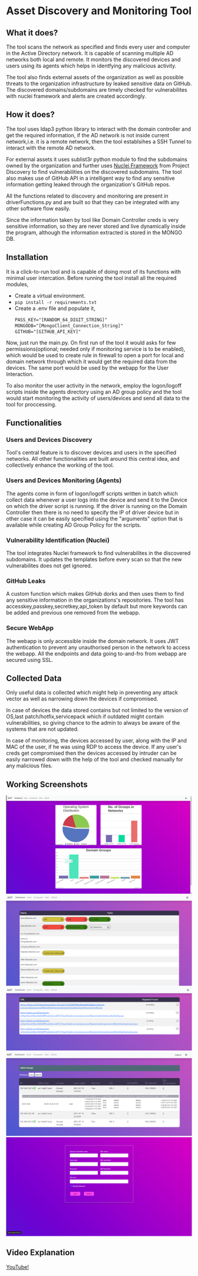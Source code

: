 # Asset Discovery and Monitoring Tool
## What it does?
The tool scans the network as specified and finds every user and computer in the Active Directory network. It is capable of scanning multiple AD networks both local and remote. It monitors the discovered devices and users using its agents which helps in identfying any malicious activity.


The tool also finds external assets of the organization as well as possible threats to the organization infrastructure by leaked sensitive data on GitHub. The discovered domains/subdomains are timely checked for vulnerabilites with nuclei framework and alerts are created accordingly.

## How it does?
The tool uses ldap3 python library to interact with the domain controller and get the required information, if the AD network is not inside current network,i.e. it is a remote network, then the tool establsihes a SSH Tunnel to interact with the remote AD network.


For external assets it uses sublist3r python module to find the subdomains owned by the organization and further uses [Nuclei Framework](https://github.com/projectdiscovery/nuclei) from Project Discovery to find vulnerabilities on the discovered subdomains. The tool also makes use of GitHub API in a intelligent way to find any sensitive information getting leaked through the organization's GitHub repos.  

All the functions related to discovery and monitoring are present in driverFunctions.py and are built so that they can be integrated with any other software flow easily.

Since the information taken by tool like Domain Controller creds is very sensitive information, so they are never stored and live dynamically inside the program, although the information extracted is stored in the MONGO DB. 

## Installation
It is a click-to-run tool and is capable of doing most of its functions with minimal user intercation. Before running the tool install all the required modules,
*   Create a virtual environment. 
*   ```pip install -r requirements.txt```
*   Create a .env file and populate it,
    ```
    PASS_KEY="[RANDOM_64_DIGIT_STRING]"
    MONGODB="[MongoClient_Connection_String]"
    GITHUB="[GITHUB_API_KEY]"
    ```


Now, just run the main.py. On first run of the tool it would asks for few permissions(optional; needed only if monitoring service is to be enabled), which would be used to create rule in firewall to open a port for local and domain network through which it would get the required data from the devices. The same port would be used by the webapp for the User Interaction.


To also monitor the user activity in the network, employ the logon/logoff scripts inside the agents directory using an AD group policy and the tool would start monitoring the activity of users/devices and send all data to the tool for proccessing.

##  Functionalities
### Users and Devices Discovery
Tool's central feature is to discover devices and users in the specified networks. All other functionalities are built around this central idea, and collectively enhance the working of the tool.
### Users and Devices Monitoring (Agents)
The agents come in form of logon/logoff scripts written in batch which collect data whenever a user logs into the device and send it to the Device on which the driver script is running. If the driver is running on the Domain Controller then there is no need to specify the IP of driver device but in other case it can be easily specified using the "arguments" option that is available while creating AD Group Policy for the scripts.
### Vulnerability Identification (Nuclei)
The tool integrates Nuclei framework to find vulnerabilites in the discovered subdomains. It updates the templates before every scan so that the new vulnerabilites does not get ignored.
### GitHub Leaks
A custom function which makes GitHub dorks and then uses them to find any sensitive information in the organizations's repositories. The tool has accesskey,passkey,secretkey,api_token by default but more keywords can be added and previous one removed from the webapp.
### Secure WebApp
The webapp is only accessible inside the domain network. It uses JWT authentication to prevent any unauthorised person in the network to access the webapp. All the endpoints and data going to-and-fro from webapp are secured using SSL.

## Collected Data
Only useful data is collected which might help in preventing any attack vector as well as narrowing down the devices if compromised.


In case of devices the data stored contains but not limited to the version of OS,last patch/hotfix,servicepack which if outdated might contain vulnerabilities, so giving chance to the admin to always be aware of the systems that are not updated.

In case of monitoring, the devices accessed by user, along with the IP and MAC of the user, if he was using RDP to access the device. If any user's creds get compromised then the devices accessed by intruder can be easily narrowed down with the help of the tool and checked manually for any malicious files.
## Working Screenshots
![Dashboard](/Images/dashboard.png?raw=true)
![Sites](/Images/sites.png?raw=true)
![GitHub](/Images/github.png?raw=true)
![Computers](/Images/computer_monitor.png?raw=true)
![Info](/Images/info.png?raw=true)

## Video Explanation
[YouTube!](https://www.youtube.com/watch?v=Jy4RYCCsZeY)

